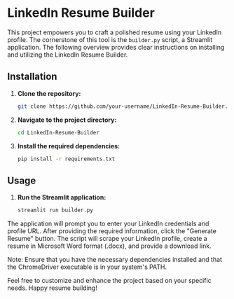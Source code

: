 # LinkedIn Resume Builder

This project empowers you to craft a polished resume using your LinkedIn profile. The cornerstone of this tool is the `builder.py` script, a Streamlit application. The following overview provides clear instructions on installing and utilizing the LinkedIn Resume Builder.

## Installation

1. **Clone the repository:**
    ```bash
    git clone https://github.com/your-username/LinkedIn-Resume-Builder.git
    ```

2. **Navigate to the project directory:**
    ```bash
    cd LinkedIn-Resume-Builder
    ```

3. **Install the required dependencies:**
    ```bash
    pip install -r requirements.txt
    ```

## Usage

1. **Run the Streamlit application:**
    ```bash
    streamlit run builder.py
    ```

The application will prompt you to enter your LinkedIn credentials and profile URL. After providing the required information, click the "Generate Resume" button. The script will scrape your LinkedIn profile, create a resume in Microsoft Word format (.docx), and provide a download link.

Note: Ensure that you have the necessary dependencies installed and that the ChromeDriver executable is in your system's PATH.

Feel free to customize and enhance the project based on your specific needs. Happy resume building!